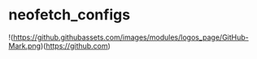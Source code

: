 # neofetch_configs
!(https://github.githubassets.com/images/modules/logos_page/GitHub-Mark.png)(https://github.com)
